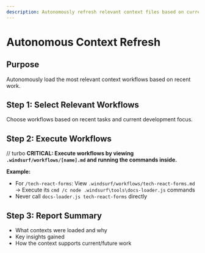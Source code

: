 ```yaml
---
description: Autonomously refresh relevant context files based on current work
---
```


# Autonomous Context Refresh

## Purpose
Autonomously load the most relevant context workflows based on recent work.

## Step 1: Select Relevant Workflows
Choose workflows based on recent tasks and current development focus.

## Step 2: Execute Workflows
// turbo
**CRITICAL: Execute workflows by viewing `.windsurf/workflows/[name].md` and running the commands inside.**

**Example:**
- For `/tech-react-forms`: View `.windsurf/workflows/tech-react-forms.md` → Execute its `cmd /c node .windsurf\tools\docs-loader.js` commands
- Never call `docs-loader.js tech-react-forms` directly

## Step 3: Report Summary
- What contexts were loaded and why
- Key insights gained
- How the context supports current/future work